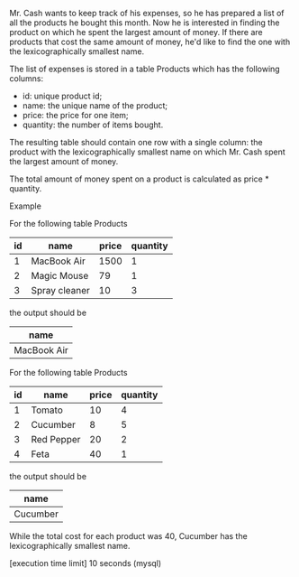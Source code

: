 Mr. Cash wants to keep track of his expenses, so he has prepared a list of all the products he bought this month. Now he is interested in finding the product on which he spent the largest amount of money. If there are products that cost the same amount of money, he'd like to find the one with the lexicographically smallest name.

The list of expenses is stored in a table Products which has the following columns:

* id: unique product id;
* name: the unique name of the product;
* price: the price for one item;
* quantity: the number of items bought.

The resulting table should contain one row with a single column: the product with the lexicographically smallest name on which Mr. Cash spent the largest amount of money.

The total amount of money spent on a product is calculated as price * quantity.

Example

For the following table Products

id|name|price|quantity
----|----|----|----
1|MacBook Air|1500|1
2|Magic Mouse|79|1
3|Spray cleaner|10|3
the output should be

name|
----|
MacBook Air|

For the following table Products

id|	name|	price|	quantity
----|----|----|----
1|Tomato|10|4
2|Cucumber|8|5
3|Red Pepper|20|2
4|Feta|40|1

the output should be

name|
----|
Cucumber|

While the total cost for each product was 40, Cucumber has the lexicographically smallest name.

[execution time limit] 10 seconds (mysql)